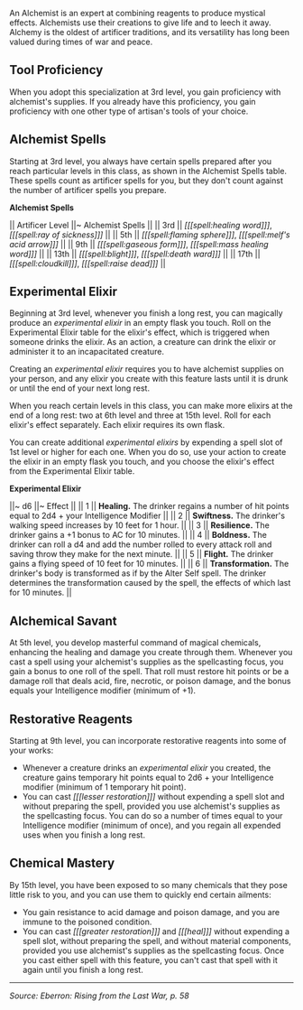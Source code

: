 An Alchemist is an expert at combining reagents to produce mystical effects. Alchemists use their creations to give life and to leech it away. Alchemy is the oldest of artificer traditions, and its versatility has long been valued during times of war and peace.

## Tool Proficiency

When you adopt this specialization at 3rd level, you gain proficiency with alchemist's supplies. If you already have this proficiency, you gain proficiency with one other type of artisan's tools of your choice.

## Alchemist Spells

Starting at 3rd level, you always have certain spells prepared after you reach particular levels in this class, as shown in the Alchemist Spells table. These spells count as artificer spells for you, but they don't count against the number of artificer spells you prepare.

**Alchemist Spells**

|| Artificer Level ||~ Alchemist Spells ||
|| 3rd || _[[[spell:healing word]]]_, _[[[spell:ray of sickness]]]_ ||
|| 5th || _[[[spell:flaming sphere]]]_, _[[[spell:melf's acid arrow]]]_ ||
|| 9th || _[[[spell:gaseous form]]]_, _[[[spell:mass healing word]]]_ ||
|| 13th || _[[[spell:blight]]]_, _[[[spell:death ward]]]_ ||
|| 17th || _[[[spell:cloudkill]]]_, _[[[spell:raise dead]]]_ ||

## Experimental Elixir

Beginning at 3rd level, whenever you finish a long rest, you can magically produce an _experimental elixir_ in an empty flask you touch. Roll on the Experimental Elixir table for the elixir's effect, which is triggered when someone drinks the elixir. As an action, a creature can drink the elixir or administer it to an incapacitated creature.

Creating an _experimental elixir_ requires you to have alchemist supplies on your person, and any elixir you create with this feature lasts until it is drunk or until the end of your next long rest.

When you reach certain levels in this class, you can make more elixirs at the end of a long rest: two at 6th level and three at 15th level. Roll for each elixir's effect separately. Each elixir requires its own flask.

You can create additional _experimental elixirs_ by expending a spell slot of 1st level or higher for each one. When you do so, use your action to create the elixir in an empty flask you touch, and you choose the elixir's effect from the Experimental Elixir table.

**Experimental Elixir**

||~ d6 ||~ Effect ||
|| 1 || **Healing.** The drinker regains a number of hit points equal to 2d4 + your Intelligence Modifier ||
|| 2 || **Swiftness.** The drinker's walking speed increases by 10 feet for 1 hour. ||
|| 3 || **Resilience.** The drinker gains a +1 bonus to AC for 10 minutes. ||
|| 4 || **Boldness.** The drinker can roll a d4 and add the number rolled to every attack roll and saving throw they make for the next minute. ||
|| 5 || **Flight.** The drinker gains a flying speed of 10 feet for 10 minutes. ||
|| 6 || **Transformation.** The drinker's body is transformed as if by the Alter Self spell. The drinker determines the transformation caused by the spell, the effects of which last for 10 minutes. ||

## Alchemical Savant

At 5th level, you develop masterful command of magical chemicals, enhancing the healing and damage you create through them. Whenever you cast a spell using your alchemist's supplies as the spellcasting focus, you gain a bonus to one roll of the spell. That roll must restore hit points or be a damage roll that deals acid, fire, necrotic, or poison damage, and the bonus equals your Intelligence modifier (minimum of +1).

## Restorative Reagents

Starting at 9th level, you can incorporate restorative reagents into some of your works:

* Whenever a creature drinks an _experimental elixir_ you created, the creature gains temporary hit points equal to 2d6 + your Intelligence modifier (minimum of 1 temporary hit point).
* You can cast _[[[lesser restoration]]]_ without expending a spell slot and without preparing the spell, provided you use alchemist's supplies as the spellcasting focus. You can do so a number of times equal to your Intelligence modifier (minimum of once), and you regain all expended uses when you finish a long rest.

## Chemical Mastery

By 15th level, you have been exposed to so many chemicals that they pose little risk to you, and you can use them to quickly end certain ailments:

* You gain resistance to acid damage and poison damage, and you are immune to the poisoned condition.
* You can cast _[[[greater restoration]]]_ and _[[[heal]]]_ without expending a spell slot, without preparing the spell, and without material components, provided you use alchemist's supplies as the spellcasting focus. Once you cast either spell with this feature, you can't cast that spell with it again until you finish a long rest.

----

*Source: Eberron: Rising from the Last War, p. 58*
